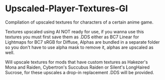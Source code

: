 # Upscaled-Player-Textures-GI
Compilation of upscaled textures for characters of a certain anime game.


Textures upscaled using AI NOT ready for use, if you wanna use this textures you must first save them as .DDS either as BC7 Linear for Lightmaps for BC7 sRGB for Diffuse, Alphas are bundled in a separate folder so you don't have to use alpha mask to remove it, alphas are upscaled as well.

Will upscale textures for mods that have custom textures as Hakezer's Mona and Raiden, Cybertron's Succubus Raiden or Silent's LongHaired Sucrose, for these upscales a drop-in replacement .DDS will be provided.

